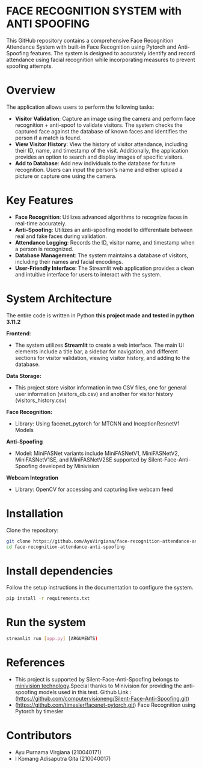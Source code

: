 # FACE RECOGNITION SYSTEM with ANTI SPOOFING
This GitHub repository contains a comprehensive Face Recognition Attendance System with built-in Face Recognition using Pytorch and Anti-Spoofing features. The system is designed to accurately identify and record attendance using facial recognition while incorporating measures to prevent spoofing attempts.

# Overview
The application allows users to perform the following tasks:
- **Visitor Validation**: Capture an image using the camera and perform face recognition + anti-spoof to validate visitors. The system checks the captured face against the database of known faces and identifies the person if a match is found.
- **View Visitor History**: View the history of visitor attendance, including their ID, name, and timestamp of the visit. Additionally, the application provides an option to search and display images of specific visitors.
- **Add to Database**: Add new individuals to the database for future recognition. Users can input the person's name and either upload a picture or capture one using the camera.

# Key Features
- **Face Recognition**: Utilizes advanced algorithms to recognize faces in real-time accurately.
- **Anti-Spoofing**: Utilizes an anti-spoofing model to differentiate between real and fake faces during validation.
- **Attendance Logging**: Records the ID, visitor name, and timestamp when a person is recognized.
- **Database Management**: The system maintains a database of visitors, including their names and facial encodings.
- **User-Friendly Interface**: The Streamlit web application provides a clean and intuitive interface for users to interact with the system.

# System Architecture
The entire code is written in Python **this project made and tested in python 3.11.2**

**Frontend**: 
- The system utilizes **Streamlit** to create a web interface. The main UI elements include a title bar, a sidebar for navigation, and different sections for
  visitor validation, viewing visitor history, and adding to the database.

**Data Storage:**
- This project store visitor information in two CSV files, one for general user information (visitors_db.csv) and another for visitor history (visitors_history.csv)

**Face Recognition:**
- Library:
  Using facenet_pytorch for MTCNN and InceptionResnetV1 Models

**Anti-Spoofing**
- Model:
  MiniFASNet variants include MiniFASNetV1, MiniFASNetV2, MiniFASNetV1SE, and MiniFASNetV2SE supported by Silent-Face-Anti-Spoofing developed by Minivision
  
**Webcam Integration**
- Library:
  OpenCV for accessing and capturing live webcam feed

# Installation
Clone the repository:
```bash
git clone https://github.com/AyuVirgiana/face-recognition-attendance-anti-spoofing.git
cd face-recognition-attendance-anti-spoofing
```
# Install dependencies
Follow the setup instructions in the documentation to configure the system.
```bash
pip install -r requirements.txt
```
# Run the system
```bash
streamlit run [app.py] [ARGUMENTS)
```
   
# References
- This project is supported by Silent-Face-Anti-Spoofing belongs to [minivision technology](https://www.minivision.cn/).Special thanks to Minivision for providing the anti-spoofing models used in this test. Github Link : (https://github.com/computervisioneng/Silent-Face-Anti-Spoofing.git)
- (https://github.com/timesler/facenet-pytorch.git) Face Recognition using Pytorch by timesler


# Contributors
- Ayu Purnama Virgiana (210040171)
- I Komang Adisaputra Gita (210040017)

